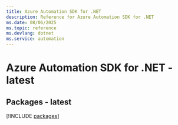 ```yaml
---
title: Azure Automation SDK for .NET
description: Reference for Azure Automation SDK for .NET
ms.date: 08/06/2025
ms.topic: reference
ms.devlang: dotnet
ms.service: automation
---
```

# Azure Automation SDK for .NET - latest
## Packages - latest
[!INCLUDE [packages](automation-index.md)]